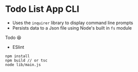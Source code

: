 # Todo List App CLI

- Uses the `inquirer` library to display command line prompts
- Persists data to a Json file using Node's built in `fs` module

Todo 😆

- ESlint

```
npm install
npm build // or tsc
node lib/main.js
```
